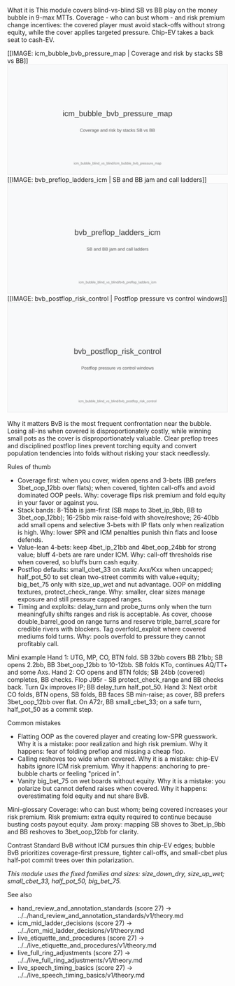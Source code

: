 What it is
This module covers blind-vs-blind SB vs BB play on the money bubble in 9-max MTTs. Coverage - who can bust whom - and risk premium change incentives: the covered player must avoid stack-offs without strong equity, while the cover applies targeted pressure. Chip-EV takes a back seat to cash-EV.

[[IMAGE: icm_bubble_bvb_pressure_map | Coverage and risk by stacks SB vs BB]]
![Coverage and risk by stacks SB vs BB](images/icm_bubble_bvb_pressure_map.svg)
[[IMAGE: bvb_preflop_ladders_icm | SB and BB jam and call ladders]]
![SB and BB jam and call ladders](images/bvb_preflop_ladders_icm.svg)
[[IMAGE: bvb_postflop_risk_control | Postflop pressure vs control windows]]
![Postflop pressure vs control windows](images/bvb_postflop_risk_control.svg)

Why it matters
BvB is the most frequent confrontation near the bubble. Losing all-ins when covered is disproportionately costly, while winning small pots as the cover is disproportionately valuable. Clear preflop trees and disciplined postflop lines prevent torching equity and convert population tendencies into folds without risking your stack needlessly.

Rules of thumb
- Coverage first: when you cover, widen opens and 3-bets (BB prefers 3bet_oop_12bb over flats); when covered, tighten call-offs and avoid dominated OOP peels. Why: coverage flips risk premium and fold equity in your favor or against you.
- Stack bands: 8-15bb is jam-first (SB maps to 3bet_ip_9bb, BB to 3bet_oop_12bb); 16-25bb mix raise-fold with shove/reshove; 26-40bb add small opens and selective 3-bets with IP flats only when realization is high. Why: lower SPR and ICM penalties punish thin flats and loose defends.
- Value-lean 4-bets: keep 4bet_ip_21bb and 4bet_oop_24bb for strong value; bluff 4-bets are rare under ICM. Why: call-off thresholds rise when covered, so bluffs burn cash equity.
- Postflop defaults: small_cbet_33 on static Axx/Kxx when uncapped; half_pot_50 to set clean two-street commits with value+equity; big_bet_75 only with size_up_wet and nut advantage. OOP on middling textures, protect_check_range. Why: smaller, clear sizes manage exposure and still pressure capped ranges.
- Timing and exploits: delay_turn and probe_turns only when the turn meaningfully shifts ranges and risk is acceptable. As cover, choose double_barrel_good on range turns and reserve triple_barrel_scare for credible rivers with blockers. Tag overfold_exploit where covered mediums fold turns. Why: pools overfold to pressure they cannot profitably call.

Mini example
Hand 1: UTG, MP, CO, BTN fold. SB 32bb covers BB 21bb; SB opens 2.2bb, BB 3bet_oop_12bb to 10-12bb. SB folds KTo, continues AQ/TT+ and some Axs.
Hand 2: CO opens and BTN folds; SB 24bb (covered) completes, BB checks. Flop J95r - SB protect_check_range and BB checks back. Turn Qx improves IP; BB delay_turn half_pot_50.
Hand 3: Next orbit CO folds, BTN opens, SB folds, BB faces SB min-raise; as cover, BB prefers 3bet_oop_12bb over flat. On A72r, BB small_cbet_33; on a safe turn, half_pot_50 as a commit step.

Common mistakes
- Flatting OOP as the covered player and creating low-SPR guesswork. Why it is a mistake: poor realization and high risk premium. Why it happens: fear of folding preflop and missing a cheap flop.
- Calling reshoves too wide when covered. Why it is a mistake: chip-EV habits ignore ICM risk premium. Why it happens: anchoring to pre-bubble charts or feeling "priced in".
- Vanity big_bet_75 on wet boards without equity. Why it is a mistake: you polarize but cannot defend raises when covered. Why it happens: overestimating fold equity and nut share BvB.

Mini-glossary
Coverage: who can bust whom; being covered increases your risk premium.
Risk premium: extra equity required to continue because busting costs payout equity.
Jam proxy: mapping SB shoves to 3bet_ip_9bb and BB reshoves to 3bet_oop_12bb for clarity.

Contrast
Standard BvB without ICM pursues thin chip-EV edges; bubble BvB prioritizes coverage-first pressure, tighter call-offs, and small-cbet plus half-pot commit trees over thin polarization.

_This module uses the fixed families and sizes: size_down_dry, size_up_wet; small_cbet_33, half_pot_50, big_bet_75._

See also
- hand_review_and_annotation_standards (score 27) → ../../hand_review_and_annotation_standards/v1/theory.md
- icm_mid_ladder_decisions (score 27) → ../../icm_mid_ladder_decisions/v1/theory.md
- live_etiquette_and_procedures (score 27) → ../../live_etiquette_and_procedures/v1/theory.md
- live_full_ring_adjustments (score 27) → ../../live_full_ring_adjustments/v1/theory.md
- live_speech_timing_basics (score 27) → ../../live_speech_timing_basics/v1/theory.md
